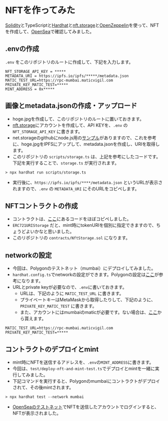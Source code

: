 # NFTを作ってみた

[Solidity](https://docs.soliditylang.org/en/v0.8.10/)とTypeScriptと[Hardhat](https://hardhat.org/)と[nft.storage](https://nft.storage/)と[OpenZeppelin](https://openzeppelin.com/contracts/)を使って、NFTを作成して、[OpenSea](https://opensea.io/)で確認してみました。

## .envの作成
`.env` をこのリポジトリのルートに作成して、下記を入力します。

```.env
NFT_STORAGE_API_KEY = *****
METADATA_URI = https://ipfs.io/ipfs/*****/metadata.json
MATIC_TEST_URL=https://rpc-mumbai.maticvigil.com
PRIVATE_KEY_MATIC_TEST=*****
MINT_ADDRESS = 0x*****
```

## 画像とmetadata.jsonの作成・アップロード

- hoge.jpgを作成して、このリポジトリのルートに置いておきます。
- [nft.storage](https://nft.storage/)にアカウントを作成して、API KEYを、`.env` の `NFT_STORAGE_API_KEY` に書きます。
- net.storageのgithubにnode.js用の[サンプル](https://github.com/nftstorage/nft.storage/tree/main/packages/client/examples/node.js)がありますので、これを参考に、hoge.jpgをIPFSにアップして、metadata.jsonを作成し、URIを取得します。
- このリポジトリの `scripts/storage.ts` は、上記を参考にしたコードです。下記を実行することで、`storage.ts` が実行されます。

```shell
> npx hardhat run scripts/storage.ts
```

- 実行後に、`https://ipfs.io/ipfs/****/metadata.json` というURLが表示されますので、`.env` の `METADATA_URI` にそのURLをコピペします。

## NFTコントラクトの作成
- コントラクトは、[ここ](https://docs.openzeppelin.com/contracts/4.x/erc721)にあるコードをほぼコピペしました。
- `ERC721URIStorage` だと、mint時にtokenURIを個別に指定できますので、ちょうどよいかなと思いました。
- このリポジトリの `contracts/NftStorage.sol` になります。

## networkの設定
- 今回は、Polygonのテストネット（mumbai）にデプロイしてみました。
- `hardhat.config.ts`でnetworkの設定ができます。Polygonの設定は[ここ](https://docs.polygon.technology/docs/develop/hardhat/)が参考になります。
- URLとprivate keyが必要なので、`.env`に書いておきます。
  - URLは、下記のように `MATIC_TEST_URL` に書きます。
  - プライベートキーはMetaMaskから取得したりして、下記のように、 `PRIVATE_KEY_MATIC_TEST` に書きます。
  - また、アカウントにはmumbaiのmaticが必要です。ない場合は、[ここ](https://faucet.polygon.technology/)から貰えます。

```.env
MATIC_TEST_URL=https://rpc-mumbai.maticvigil.com
PRIVATE_KEY_MATIC_TEST=*****
```

## コントラクトのデプロイとmint

- mint時にNFTを送信するアドレスを、`.env`の`MINT_ADDRESS`に書きます。
- 今回は、`test/deploy-nft-and-mint-test.ts`でデプロイとmintを一緒に実行してみました。
- 下記コマンドを実行すると、Polygonのmumbaiにコントラクトがデプロイされて、その後mintされます。

```shell
> npx hardhat test --network mumbai
```

- [OpenSeaのテストネット](https://testnets.opensea.io/)でNFTを送信したアカウントでログインすると、NFTが表示されました。